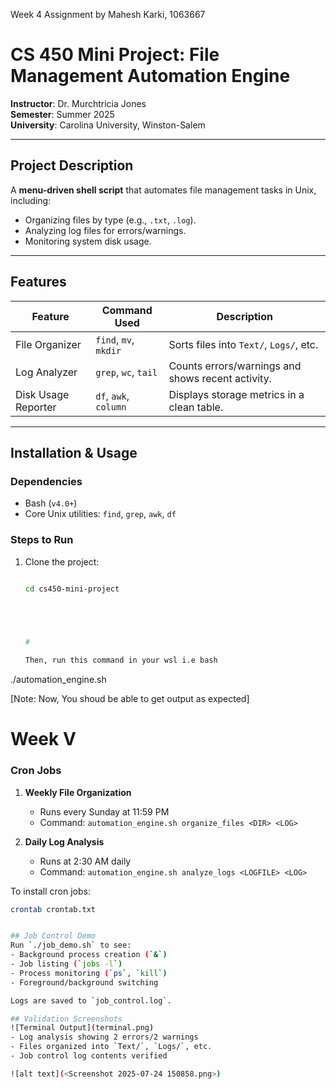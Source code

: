 Week 4 Assignment by Mahesh Karki, 1063667

# CS 450 Mini Project: File Management Automation Engine  
**Instructor**: Dr. Murchtricia Jones  
**Semester**: Summer 2025  
**University**: Carolina University, Winston-Salem  

---

##  Project Description  
A **menu-driven shell script** that automates file management tasks in Unix, including:  
- Organizing files by type (e.g., `.txt`, `.log`).  
- Analyzing log files for errors/warnings.  
- Monitoring system disk usage.  

---

##  Features  
| Feature                | Command Used           | Description                          |  
|------------------------|------------------------|--------------------------------------|  
| File Organizer         | `find`, `mv`, `mkdir`  | Sorts files into `Text/`, `Logs/`, etc. |  
| Log Analyzer           | `grep`, `wc`, `tail`   | Counts errors/warnings and shows recent activity. |  
| Disk Usage Reporter    | `df`, `awk`, `column`  | Displays storage metrics in a clean table. |  

---

##  Installation & Usage  
### Dependencies  
- Bash (`v4.0+`)  
- Core Unix utilities: `find`, `grep`, `awk`, `df`  

### Steps to Run  
1. Clone the project:  
   ```bash  
    
   cd cs450-mini-project  





   #

   Then, run this command in your wsl i.e bash

./automation_engine.sh  

[Note: Now, You shoud be able to get output as expected]


# Week V

### **Cron Jobs**  
1. **Weekly File Organization**  
   - Runs every Sunday at 11:59 PM  
   - Command: `automation_engine.sh organize_files <DIR> <LOG>`  

2. **Daily Log Analysis**  
   - Runs at 2:30 AM daily  
   - Command: `automation_engine.sh analyze_logs <LOGFILE> <LOG>`  

To install cron jobs:  
```bash
crontab crontab.txt


## Job Control Demo
Run `./job_demo.sh` to see:
- Background process creation (`&`)
- Job listing (`jobs -l`)
- Process monitoring (`ps`, `kill`)
- Foreground/background switching

Logs are saved to `job_control.log`.

## Validation Screenshots
![Terminal Output](terminal.png)  
- Log analysis showing 2 errors/2 warnings  
- Files organized into `Text/`, `Logs/`, etc.  
- Job control log contents verified

![alt text](<Screenshot 2025-07-24 150858.png>)